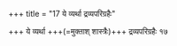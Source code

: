 +++
title = "17 ये व्यर्था द्रव्यपरिग्रहैः"

+++
ये व्यर्था +++(=मुक्ताश् शास्त्रैः)+++ द्रव्यपरिग्रहैः १७